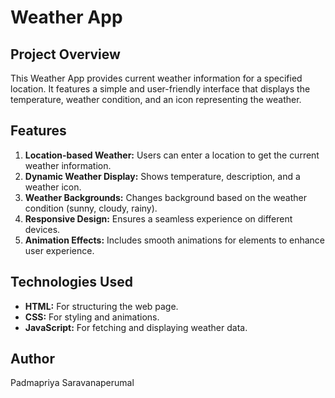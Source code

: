 # Weather App

## Project Overview

This Weather App provides current weather information for a specified location. It features a simple and user-friendly interface that displays the temperature, weather condition, and an icon representing the weather.

## Features

1. **Location-based Weather:** Users can enter a location to get the current weather information.
2. **Dynamic Weather Display:** Shows temperature, description, and a weather icon.
3. **Weather Backgrounds:** Changes background based on the weather condition (sunny, cloudy, rainy).
4. **Responsive Design:** Ensures a seamless experience on different devices.
5. **Animation Effects:** Includes smooth animations for elements to enhance user experience.

## Technologies Used

- **HTML:** For structuring the web page.
- **CSS:** For styling and animations.
- **JavaScript:** For fetching and displaying weather data.
  
## Author

Padmapriya Saravanaperumal
